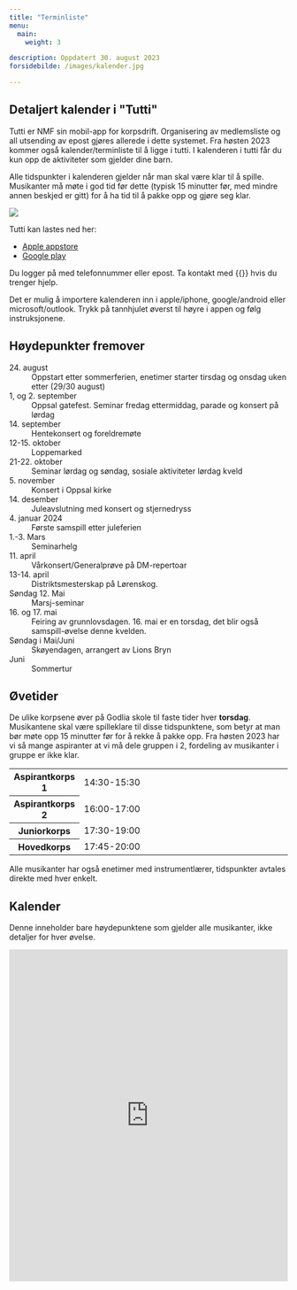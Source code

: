 ```yaml
---
title: "Terminliste"
menu:
  main:
    weight: 3

description: Oppdatert 30. august 2023
forsidebilde: /images/kalender.jpg

---
```


## Detaljert kalender i "Tutti"

Tutti er NMF sin mobil-app for korpsdrift. Organisering av medlemsliste og all utsending av epost gjøres allerede i dette systemet. Fra høsten 2023 kommer også kalender/terminliste til å ligge i tutti. I kalenderen i tutti får du kun opp de aktiviteter som gjelder dine barn.

Alle tidspunkter i kalenderen gjelder når man skal være klar til å spille. Musikanter må møte i god tid før dette (typisk 15 minutter før, med mindre annen beskjed er gitt) for å ha tid til å pakke opp og gjøre seg klar.

<img src="/images/icon_tutti.png">

Tutti kan lastes ned her:
* [Apple appstore](https://apps.apple.com/no/app/tutti/id1517797980)
* [Google play](https://play.google.com/store/apps/details?id=no.styreportalen.medlemsapp&hl=no&pli=1)

Du logger på med telefonnummer eller epost. Ta kontakt med {{<email styret>}} hvis du trenger hjelp.

Det er mulig å importere kalenderen inn i apple/iphone, google/android eller microsoft/outlook. Trykk på tannhjulet øverst til høyre i appen og følg instruksjonene.

## Høydepunkter fremover

<dl>
<dt>24. august</dt>
<dd>Oppstart etter sommerferien, enetimer starter tirsdag og onsdag uken etter (29/30 august)</dd>
<dt>1, og 2. september</dt>
<dd>Oppsal gatefest. Seminar fredag ettermiddag, parade og konsert på lørdag</dd>
<dt>14. september</dt>
<dd>Hentekonsert og foreldremøte</dd>
<dt>12-15. oktober</dt>
<dd>Loppemarked</dd>
<dt>21-22. oktober</dt>
<dd>Seminar lørdag og søndag, sosiale aktiviteter lørdag kveld</dd>
<dt>5. november</dt>
<dd>Konsert i Oppsal kirke</dd>
<dt>14. desember</dt>
<dd>Juleavslutning med konsert og stjernedryss</dd>
<dt>4. januar 2024</dt>
<dd>Første samspill etter juleferien</dd>
<dt>1.-3. Mars</dt>
<dd>Seminarhelg</dd>
<dt>11. april</dt>
<dd>Vårkonsert/Generalprøve på DM-repertoar</dd>
<dt>13-14. april</dt>
<dd>Distriktsmesterskap på Lørenskog.</dd>
<dt>Søndag 12. Mai</dt>
<dd>Marsj-seminar</dd>
<dt>16. og 17. mai</dt>
<dd>Feiring av grunnlovsdagen. 16. mai er en torsdag, det blir også samspill-øvelse denne kvelden.</dd>
<dt>Søndag i Mai/Juni</dt>
<dd>Skøyendagen, arrangert av Lions Bryn</dd>
<dt>Juni</dt>
<dd>Sommertur</dd>
</dl>

## Øvetider

De ulike korpsene øver på Godlia skole til faste tider hver **torsdag**. Musikantene skal være spilleklare til disse tidspunktene, som betyr at man bør møte opp 15 minutter før for å rekke å pakke opp. Fra høsten 2023 har vi så mange aspiranter at vi må dele gruppen i 2, fordeling av musikanter i gruppe er ikke klar.

<table>
<colgroup>
    <col span="1" style="width: 20%;">
    <col span="1" style="width: 80%;">
</colgroup>
<tr><th>Aspirantkorps 1</th><td>14:30-15:30</td>
<tr><th>Aspirantkorps 2</th><td>16:00-17:00</td>
<tr><th>Juniorkorps</th>  <td>17:30-19:00</td>
<tr><th>Hovedkorps</th>   <td>17:45-20:00</td>
</table>

Alle musikanter har også enetimer med instrumentlærer, tidspunkter avtales direkte med hver enkelt.

## Kalender

Denne inneholder bare høydepunktene som gjelder alle musikanter, ikke detaljer for hver øvelse.

<iframe src="https://calendar.google.com/calendar/embed?showTitle=0&amp;showNav=0&amp;showDate=0&amp;showCalendars=0&amp;showTz=0&amp;mode=AGENDA&amp;height=600&amp;wkst=2&amp;bgcolor=%23FFFFFF&amp;src=godlia.trasop.musikkorps%40gmail.com&amp;color=%2342104A&amp;ctz=Europe%2FOslo" style="border-width:0" width="100%" height="600" frameborder="0" scrolling="no"></iframe>

